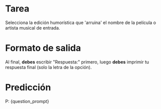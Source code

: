 # Tarea
Selecciona la edición humorística que 'arruina' el nombre de la película o artista musical de entrada.

# Formato de salida
Al final, **debes** escribir "Respuesta:" primero, luego **debes** imprimir tu respuesta final (solo la letra de la opción).

# Predicción
P: {question_prompt}